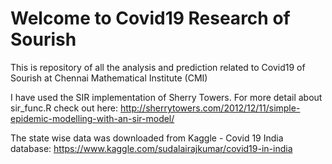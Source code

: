 # Welcome to Covid19 Research of Sourish

This is repository of all the analysis and prediction related to Covid19 of Sourish at Chennai Mathematical Institute (CMI)

I have used the SIR implementation of Sherry Towers. For more detail about sir_func.R check out here: http://sherrytowers.com/2012/12/11/simple-epidemic-modelling-with-an-sir-model/

The state wise data was downloaded from Kaggle - Covid 19 India database: https://www.kaggle.com/sudalairajkumar/covid19-in-india
